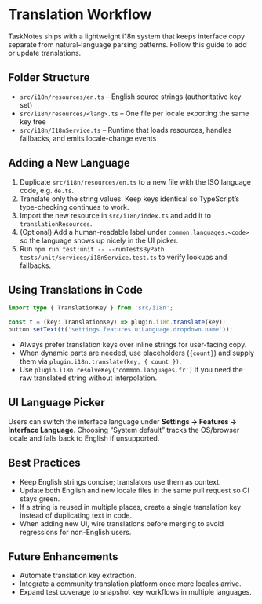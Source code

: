 # Translation Workflow

TaskNotes ships with a lightweight i18n system that keeps interface copy separate from natural-language parsing patterns. Follow this guide to add or update translations.

## Folder Structure

- `src/i18n/resources/en.ts` – English source strings (authoritative key set)
- `src/i18n/resources/<lang>.ts` – One file per locale exporting the same key tree
- `src/i18n/I18nService.ts` – Runtime that loads resources, handles fallbacks, and emits locale-change events

## Adding a New Language

1. Duplicate `src/i18n/resources/en.ts` to a new file with the ISO language code, e.g. `de.ts`.
2. Translate only the string values. Keep keys identical so TypeScript’s type-checking continues to work.
3. Import the new resource in `src/i18n/index.ts` and add it to `translationResources`.
4. (Optional) Add a human-readable label under `common.languages.<code>` so the language shows up nicely in the UI picker.
5. Run `npm run test:unit -- --runTestsByPath tests/unit/services/i18nService.test.ts` to verify lookups and fallbacks.

## Using Translations in Code

```ts
import type { TranslationKey } from 'src/i18n';

const t = (key: TranslationKey) => plugin.i18n.translate(key);
button.setText(t('settings.features.uiLanguage.dropdown.name'));
```

- Always prefer translation keys over inline strings for user-facing copy.
- When dynamic parts are needed, use placeholders (`{count}`) and supply them via `plugin.i18n.translate(key, { count })`.
- Use `plugin.i18n.resolveKey('common.languages.fr')` if you need the raw translated string without interpolation.

## UI Language Picker

Users can switch the interface language under **Settings → Features → Interface Language**. Choosing “System default” tracks the OS/browser locale and falls back to English if unsupported.

## Best Practices

- Keep English strings concise; translators use them as context.
- Update both English and new locale files in the same pull request so CI stays green.
- If a string is reused in multiple places, create a single translation key instead of duplicating text in code.
- When adding new UI, wire translations before merging to avoid regressions for non-English users.

## Future Enhancements

- Automate translation key extraction.
- Integrate a community translation platform once more locales arrive.
- Expand test coverage to snapshot key workflows in multiple languages.
